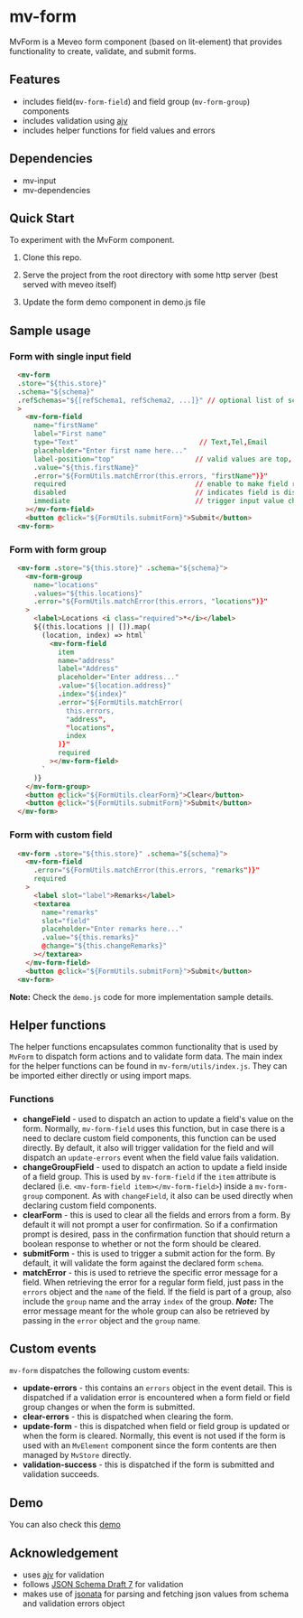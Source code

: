 # mv-form

MvForm is a Meveo form component (based on lit-element) that provides functionality to create, validate, and submit forms.

## Features
* includes field(`mv-form-field`) and field group (`mv-form-group`) components
* includes validation using [ajv](https://github.com/epoberezkin/ajv)
* includes helper functions for field values and errors

## Dependencies
* mv-input
* mv-dependencies

## Quick Start

To experiment with the MvForm component.

1. Clone this repo.

2. Serve the project from the root directory with some http server (best served with meveo itself)

3. Update the form demo component in demo.js file

## Sample usage

### Form with single input field

```html
  <mv-form
  .store="${this.store}"
  .schema="${schema}"
  .refSchemas="${[refSchema1, refSchema2, ...]}" // optional list of schemas referred to in the schema
  >
    <mv-form-field
      name="firstName"
      label="First name"
      type="Text"                              // Text,Tel,Email
      placeholder="Enter first name here..."
      label-position="top"                    // valid values are top, bottom, left, right, or none;
      .value="${this.firstName}"
      .error="${FormUtils.matchError(this.errors, "firstName")}"
      required                                // enable to make field required
      disabled                                // indicates field is disabled
      immediate                               // trigger input value change on key press
    ></mv-form-field>
    <button @click="${FormUtils.submitForm}">Submit</button>
  <mv-form>
```

### Form with form group

```html
  <mv-form .store="${this.store}" .schema="${schema}">
    <mv-form-group
      name="locations"
      .values="${this.locations}"
      .error="${FormUtils.matchError(this.errors, "locations")}"
    >
      <label>Locations <i class="required">*</i></label>
      ${(this.locations || []).map(
        (location, index) => html`
          <mv-form-field
            item
            name="address"
            label="Address"
            placeholder="Enter address..."
            .value="${location.address}"
            .index="${index}"
            .error="${FormUtils.matchError(
              this.errors,
              "address",
              "locations",
              index
            )}"
            required
          ></mv-form-field>
        `
      )}
    </mv-form-group>    
    <button @click="${FormUtils.clearForm}">Clear</button>
    <button @click="${FormUtils.submitForm}">Submit</button>
  </mv-form>
```

### Form with custom field
```html
  <mv-form .store="${this.store}" .schema="${schema}">
    <mv-form-field
      .error="${FormUtils.matchError(this.errors, "remarks")}"
      required
    >
      <label slot="label">Remarks</label>
      <textarea
        name="remarks"
        slot="field"
        placeholder="Enter remarks here..."
        .value="${this.remarks}"
        @change="${this.changeRemarks}"
      ></textarea>
    </mv-form-field>
    <button @click="${FormUtils.submitForm}">Submit</button>
  <mv-form>
```

**Note:**  Check the `demo.js` code for more implementation sample details.

## Helper functions
The helper functions encapsulates common functionality that is used by `MvForm` to dispatch form actions and to validate form data. The main index for the helper functions can be found in `mv-form/utils/index.js`.  They can be imported either directly or using import maps.

### Functions
* **changeField** - used to dispatch an action to update a field's value on the form.  Normally, `mv-form-field` uses this function, but in case there is a need to declare custom field components, this function can be used directly.  By default, it also will trigger validation for the field and will dispatch an `update-errors` event when the field value fails validation.
* **changeGroupField** - used to dispatch an action to update a field inside of a field group.  This is used by `mv-form-field` if the `item` attribute is declared (i.e. `<mv-form-field item></mv-form-field>`) inside a `mv-form-group` component.  As with `changeField`, it also can be used directly when declaring custom field components.
* **clearForm** - this is used to clear all the fields and errors from a form.  By default it will not prompt a user for confirmation.  So if a confirmation prompt is desired, pass in the confirmation function that should return a boolean response to whether or not the form should be cleared.
* **submitForm** - this is used to trigger a submit action for the form.  By default, it will validate the form against the declared form `schema`.
* **matchError** - this is used to retrieve the specific error message for a field.  When retrieving the error for a regular form field, just pass in the `errors` object and the `name` of the field.  If the field is part of a group, also include the `group` name and the array `index` of the group.  ***Note:***  The error message meant for the whole group can also be retrieved by passing in the `error` object and the `group` name.

## Custom events
`mv-form` dispatches the following custom events:

* **update-errors** - this contains an `errors` object in the event detail.  This is dispatched if a validation error is encountered when a form field or field group changes or when the form is submitted.
* **clear-errors** - this is dispatched when clearing the form.
* **update-form** - this is dispatched when field or field group is updated or when the form is cleared.  Normally, this event is not used if the form is used with an `MvElement` component since the form contents are then managed by `MvStore` directly.
* **validation-success** - this is dispatched if the form is submitted and validation succeeds.

## Demo
You can also check this [demo](https://form.meveo.org/)

## Acknowledgement

* uses [ajv](https://github.com/epoberezkin/ajv) for validation
* follows [JSON Schema Draft 7](https://json-schema.org/specification-links.html#draft-7) for validation
* makes use of [jsonata](https://jsonata.org/) for parsing and fetching json values from schema and validation errors object